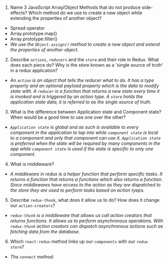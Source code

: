 1.  Name 3 JavaScript Array/Object Methods that do not produce side-effects? Which method do we use to create a new object while extending the properties of another object?

- Spread operator
- Array.prototype.map()
- Array.prototype.filter()
- _We use the `Object.assign()` method to create a new object and extend the properties of another object._

2.  Describe `actions`, `reducers` and the `store` and their role in Redux. What does each piece do? Why is the store known as a 'single source of truth' in a redux application?

- _An `action` is an object that tells the reducer what to do. It has a type property and an optional payload property which is the data to modify state with. A `reducer` is a function that returns a new state every time it is invoked and is triggered by an action type. A `store` holds the application state data, it is referred to as the single source of truth._

3.  What is the difference between Application state and Component state? When would be a good time to use one over the other?

- _`Application state` is global and as such is available to every component in the application to tap into while `component state` is local to a component and only that component can use it. `Application state` is preferred when the state will be required by many components in the app while `component state` is used if the state is specific to only one component._

4.  What is middleware?

- _A middleware in redux is a helper function that perform specific tasks. It returns a function that returns a functions which also returns a function. Since middlewares have access to the action as they are dispatched to the store they are used to perform tasks based on action tyeps._

5.  Describe `redux-thunk`, what does it allow us to do? How does it change our `action-creators`?

- _`redux-thunk` is a middleware that allows us call action creators that returns functions. It allows us to perform asynchronous operations. With `redux-thunk` action creators can dispatch asynchronous actions such as fetching data from the database._

6.  Which `react-redux` method links up our `components` with our `redux store`?

- _The `connect` method._
